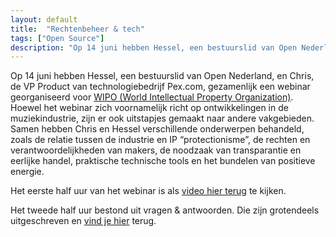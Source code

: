 ```yaml
---
layout: default
title:  "Rechtenbeheer & tech"
tags: ["Open Source"]
description: "Op 14 juni hebben Hessel, een bestuurslid van Open Nederland, en Chris, de VP Product van technologiebedrijf Pex.com, gezamenlijk een webinar georganiseerd voor WIPO (World Intellectual Property Organization)."
---
```

Op 14 juni hebben Hessel, een bestuurslid van Open Nederland, en Chris, de VP Product van technologiebedrijf Pex.com, gezamenlijk een webinar georganiseerd voor [WIPO (World Intellectual Property Organization)](https://www.wipo.int/about-wipo/en/). Hoewel het webinar zich voornamelijk richt op ontwikkelingen in de muziekindustrie, zijn er ook uitstapjes gemaakt naar andere vakgebieden. Samen hebben Chris en Hessel verschillende onderwerpen behandeld, zoals de relatie tussen de industrie en IP “protectionisme”, de rechten en verantwoordelijkheden van makers, de noodzaak van transparantie en eerlijke handel, praktische technische tools en het bundelen van positieve energie.

Het eerste half uur van het webinar is als [video hier terug](https://c.connectedviews.com/01/Player/WIPOwebinars/?s=119749&a=false) te kijken.

Het tweede half uur bestond uit vragen & antwoorden. Die zijn grotendeels uitgeschreven en [vind je hier](https://freemusicarchive.org/blog/new-tech-changing-the-music-industry-a-chat-with-tribe-of-noise-and-pexcom/) terug.